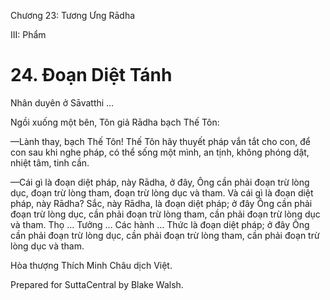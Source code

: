  

Chương 23: Tương Ưng Rādha

III: Phẩm

# 24\. Ðoạn Diệt Tánh

Nhân duyên ở Sāvatthi …

Ngồi xuống một bên, Tôn giả Rādha bạch Thế Tôn:

—Lành thay, bạch Thế Tôn! Thế Tôn hãy thuyết pháp vắn tắt cho con, để con sau khi nghe pháp, có thể sống một mình, an tịnh, không phóng dật, nhiệt tâm, tinh cần.

—Cái gì là đoạn diệt pháp, này Rādha, ở đây, Ông cần phải đoạn trừ lòng dục, đoạn trừ lòng tham, đoạn trừ lòng dục và tham. Và cái gì là đoạn diệt pháp, này Rādha? Sắc, này Rādha, là đoạn diệt pháp; ở đây Ông cần phải đoạn trừ lòng dục, cần phải đoạn trừ lòng tham, cần phải đoạn trừ lòng dục và tham. Thọ … Tưởng … Các hành … Thức là đoạn diệt pháp; ở đây Ông cần phải đoạn trừ lòng dục, cần phải đoạn trừ lòng tham, cần phải đoạn trừ lòng dục và tham.

Hòa thượng Thích Minh Châu dịch Việt.

Prepared for SuttaCentral by Blake Walsh.
